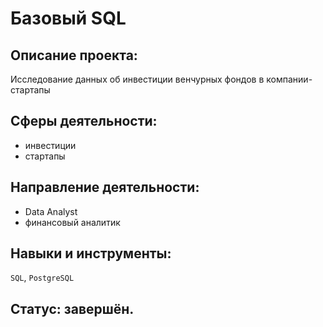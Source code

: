 # Базовый SQL
## Описание проекта:

Исследование данных об инвестиции венчурных фондов в компании-стартапы

## Сферы деятельности:
- инвестиции
- стартапы
## Направление деятельности:
- Data Analyst
- финансовый аналитик
## Навыки и инструменты:
`SQL`, `PostgreSQL`
## Статус: завершён.